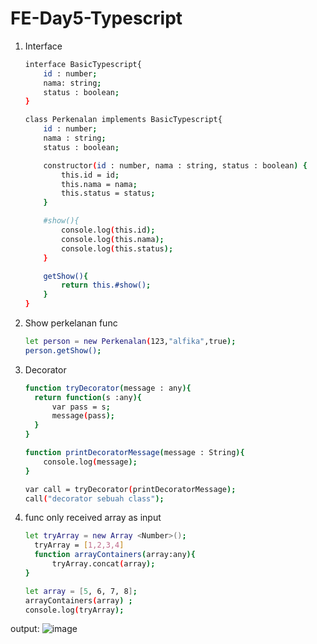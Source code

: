 # FE-Day5-Typescript

1. Interface
    ```sh
    interface BasicTypescript{
        id : number;
        nama: string;
        status : boolean;
    }

    class Perkenalan implements BasicTypescript{
        id : number;
        nama : string;
        status : boolean;

        constructor(id : number, nama : string, status : boolean) {
            this.id = id;
            this.nama = nama;
            this.status = status;
        }

        #show(){
            console.log(this.id);
            console.log(this.nama);
            console.log(this.status);
        }

        getShow(){
            return this.#show();
        }
    }
    ```
    
2. Show perkelanan func
    ```sh
    let person = new Perkenalan(123,"alfika",true);
    person.getShow();
    ```
    
3. Decorator
    ```sh
    function tryDecorator(message : any){
      return function(s :any){
          var pass = s;
          message(pass);
      }
    }

    function printDecoratorMessage(message : String){
        console.log(message);
    }

    var call = tryDecorator(printDecoratorMessage);
    call("decorator sebuah class");
    ```
    
4. func only received array as input
    ```sh
    let tryArray = new Array <Number>();
      tryArray = [1,2,3,4]
      function arrayContainers(array:any){
          tryArray.concat(array);
    }

    let array = [5, 6, 7, 8];
    arrayContainers(array) ;
    console.log(tryArray);
    ```
    
output:
![image](https://user-images.githubusercontent.com/38674801/191964979-a632f39b-230f-4153-9ab6-d5fd0025f038.png)
